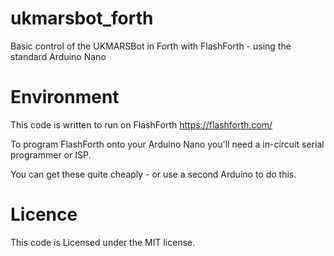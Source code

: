 # ukmarsbot_forth
Basic control of the UKMARSBot in Forth with FlashForth - using the standard Arduino Nano

# Environment

This code is written to run on FlashForth https://flashforth.com/

To program FlashForth onto your Arduino Nano you'll need a in-circuit serial programmer or ISP.

You can get these quite cheaply - or use a second Arduino to do this.

# Licence

This code is Licensed under the MIT license.


